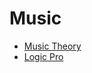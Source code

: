 # Music

- [Music Theory](https://huegoxaga.github.io/notes/music/theory.html)
- [Logic Pro](https://huegoxaga.github.io/notes/music/logic-pro.html)
